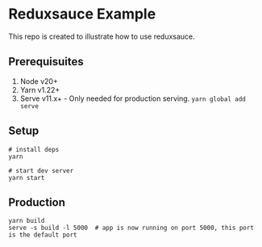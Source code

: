 # Reduxsauce Example

This repo is created to illustrate how to use reduxsauce.


## Prerequisuites
1.  Node v20+
2.  Yarn v1.22+
3.  Serve v11.x+ - Only needed for production serving. `yarn global add serve`


## Setup
```
# install deps
yarn

# start dev server
yarn start
```


## Production
```
yarn build
serve -s build -l 5000  # app is now running on port 5000, this port is the default port
```
